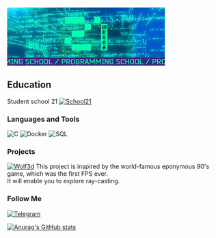 [![Header](https://github.com/krl4k/krl4k/blob/main/assets/21.jpeg)](https://github.com/krl4k)

## Education 
Student school 21  [![School21](https://img.shields.io/badge/-About_School-22A037??style=flat-square&logo=)](http://surl.li/kmqz) <br />
### Languages and Tools

![C](https://img.shields.io/badge/-0C1117??style=flat-square&logo=c)
![Docker](https://img.shields.io/badge/-Docker-0C1117??style=flat-square&logo=docker)
![SQL](https://img.shields.io/badge/-SQL-0C1117??style=flat-square&logo=mysql)

### Projects

[![Wolf3d](https://img.shields.io/badge/-Wolf3D-1217A2??style=flat-square&logo=)](https://github.com/krl4k/wolf3d)
This project is inspired by the world-famous eponymous 90's game, which was the first FPS ever.<br /> It will enable you to explore ray-casting.

### Follow Me

[![Telegram](https://img.shields.io/badge/-Telegram-0C1117??style=flat-square&logo=Telegram)](https://t.me/krl4k)


[![Anurag's GitHub stats](https://github-readme-stats.vercel.app/api?username=krl4k&show_icons=true&theme=dracula)](https://github.com/anuraghazra/github-readme-stats)


